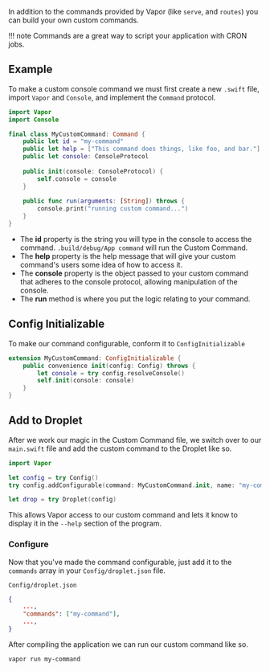 In addition to the commands provided by Vapor (like `serve`, and `routes`) you can build your own custom commands.

!!! note
    Commands are a great way to script your application with CRON jobs.

## Example
To make a custom console command we must first create a new `.swift` file, import `Vapor` and `Console`, and implement the `Command` protocol.

```swift
import Vapor
import Console

final class MyCustomCommand: Command {
    public let id = "my-command"
    public let help = ["This command does things, like foo, and bar."]
    public let console: ConsoleProtocol
    
    public init(console: ConsoleProtocol) {
        self.console = console
    }
    
    public func run(arguments: [String]) throws {
        console.print("running custom command...")
    }
}
```

- The **id** property is the string you will type in the console to access the command. `.build/debug/App command` will run the Custom Command.
- The **help** property is the help message that will give your custom command's users some idea of how to access it.
- The **console** property is the object passed to your custom command that adheres to the console protocol, allowing manipulation of the console.
- The **run** method is where you put the logic relating to your command.

## Config Initializable

To make our command configurable, conform it to `ConfigInitializable`

```swift
extension MyCustomCommand: ConfigInitializable {
    public convenience init(config: Config) throws {
        let console = try config.resolveConsole()
        self.init(console: console)
    }
}
```

## Add to Droplet

After we work our magic in the Custom Command file, we switch over to our `main.swift` file and add the custom command to the Droplet like so.

```swift
import Vapor

let config = try Config()
try config.addConfigurable(command: MyCustomCommand.init, name: "my-command")

let drop = try Droplet(config)
```

This allows Vapor access to our custom command and lets it know to display it in the `--help` section of the program.

### Configure

Now that you've made the command configurable, just add it to the `commands` array in your `Config/droplet.json` file.

`Config/droplet.json`
```json
{
    ...,
    "commands": ["my-command"],
    ...,
}
```

After compiling the application we can run our custom command like so.

```
vapor run my-command
```
